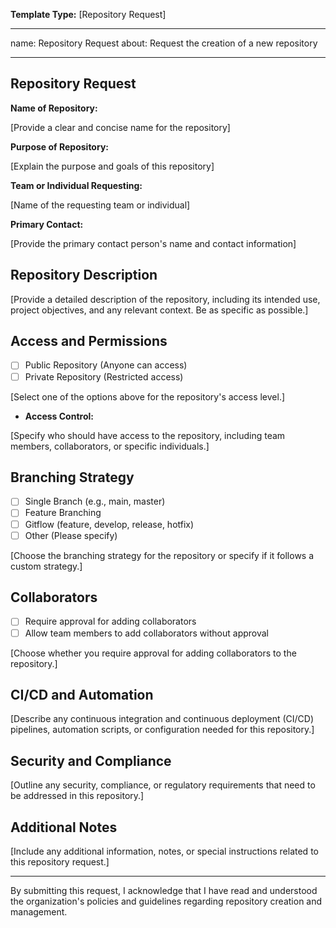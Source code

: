 
**Template Type:**
[Repository Request]

---
name: Repository Request
about: Request the creation of a new repository

---

## Repository Request

**Name of Repository:**

[Provide a clear and concise name for the repository]

**Purpose of Repository:**

[Explain the purpose and goals of this repository]

**Team or Individual Requesting:**

[Name of the requesting team or individual]

**Primary Contact:**

[Provide the primary contact person's name and contact information]

## Repository Description

[Provide a detailed description of the repository, including its intended use, project objectives, and any relevant context. Be as specific as possible.]

## Access and Permissions

- [ ] Public Repository (Anyone can access)
- [ ] Private Repository (Restricted access)

[Select one of the options above for the repository's access level.]

- **Access Control:**

[Specify who should have access to the repository, including team members, collaborators, or specific individuals.]

## Branching Strategy

- [ ] Single Branch (e.g., main, master)
- [ ] Feature Branching
- [ ] Gitflow (feature, develop, release, hotfix)
- [ ] Other (Please specify)

[Choose the branching strategy for the repository or specify if it follows a custom strategy.]

## Collaborators

- [ ] Require approval for adding collaborators
- [ ] Allow team members to add collaborators without approval

[Choose whether you require approval for adding collaborators to the repository.]

## CI/CD and Automation

[Describe any continuous integration and continuous deployment (CI/CD) pipelines, automation scripts, or configuration needed for this repository.]

## Security and Compliance

[Outline any security, compliance, or regulatory requirements that need to be addressed in this repository.]

## Additional Notes

[Include any additional information, notes, or special instructions related to this repository request.]

---

By submitting this request, I acknowledge that I have read and understood the organization's policies and guidelines regarding repository creation and management.
